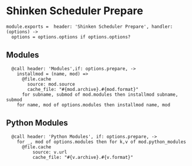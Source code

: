 
# Shinken Scheduler Prepare

    module.exports =  header: 'Shinken Scheduler Prepare', handler: (options) ->
      options = options.options if options.options?


## Modules

      @call header: 'Modules',if: options.prepare, ->
        installmod = (name, mod) =>
          @file.cache
            source: mod.source
            cache_file: "#{mod.archive}.#{mod.format}"
          for subname, submod of mod.modules then installmod subname, submod
        for name, mod of options.modules then installmod name, mod

## Python Modules

      @call header: 'Python Modules', if: options.prepare, ->
        for _, mod of options.modules then for k,v of mod.python_modules
          @file.cache
              source: v.url
              cache_file: "#{v.archive}.#{v.format}"
